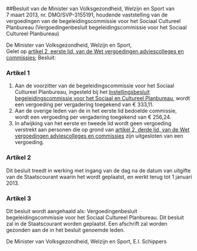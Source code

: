 <meta http-equiv='Content-Type' content='text/html; charset=utf-8' />

##Besluit van de Minister van Volksgezondheid, Welzijn en Sport van 7 maart 2013, nr. DMO/SVP-3155191, houdende vaststelling van de vergoedingen van de begeleidingscommissie voor het Sociaal Cultureel Planbureau (Vergoedingenbesluit begeleidingscommissie voor het Sociaal Cultureel Planbureau)

De Minister van Volksgezondheid, Welzijn en Sport,  
Gelet op [artikel 2, eerste lid, van de Wet vergoedingen adviescolleges en commissies](../../../../../../../../../wet/wet/vergoedingen/adviescolleges/en/commissies/BWBR0024775/README.md);
Besluit:    

### Artikel  1  

1.  Aan de voorzitter van de begeleidingscommissie voor het Sociaal Cultureel Planbureau, ingesteld bij het [Instellingsbesluit begeleidingscommissie voor het Sociaal en Cultureel Planbureau](../../../../../../../../../ministeriele-regeling/instellingsbesluit/begeleidingscommissie/voor/het/sociaal/en/cultureel/etc/BWBR0032715/README.md), wordt een vergoeding per vergadering toegekend van € 333,11.   
2.  Aan de overige leden van de in het eerste lid bedoelde commissie, wordt een vergoeding per vergadering toegekend van € 256,24.   
3.  In afwijking van het eerste en tweede lid wordt geen vergoeding verstrekt aan personen die op grond van [artikel 2, derde lid, van de Wet vergoedingen adviescolleges en commissies](../../../../../../../../../wet/wet/vergoedingen/adviescolleges/en/commissies/BWBR0024775/README.md) zijn uitgesloten van een vergoeding.  

### Artikel  2  

Dit besluit treedt in werking met ingang van de dag na de datum van uitgifte van de Staatscourant waarin het wordt geplaatst, en werkt terug tot 1 januari 2013. 

### Artikel  3  

Dit besluit wordt aangehaald als: Vergoedingenbesluit begeleidingscommissie voor het Sociaal Cultureel Planbureau. 
Dit besluit zal in de Staatscourant worden geplaatst. Een afschrift zal worden gezonden aan de in het besluit genoemde leden.  

De 
Minister van Volksgezondheid, Welzijn en Sport, 
E.I. Schippers     
